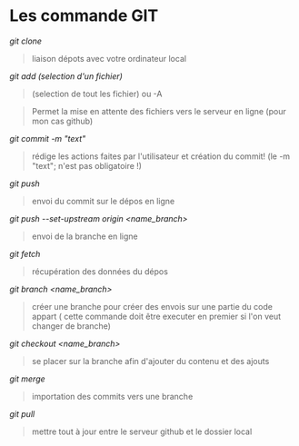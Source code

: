 # Les commande GIT

*git clone <link>*
> liaison dépots avec votre ordinateur local

*git add <name file> (selection d'un fichier)*
> (selection de tout les fichier) ou -A

> Permet la mise en attente des fichiers vers
le serveur en ligne (pour mon cas github)

*git commit -m "text"*
> rédige les actions faites par l'utilisateur
et création du commit! (le -m "text"; n'est pas obligatoire !)

*git push*
> envoi du commit sur le dépos en ligne

*git push --set-upstream origin <name_branch>*
> envoi de la branche en ligne

*git fetch*
> récupération des données du dépos

*git branch <name_branch>*
> créer une branche pour créer des envois sur une partie du code appart
( cette commande doit être executer en premier si l'on veut changer de branche)

*git checkout <name_branch>*
> se placer sur la branche afin d'ajouter du contenu et des ajouts

*git merge*
> importation des commits vers une branche

*git pull*
> mettre tout à jour entre le serveur github et le dossier local
